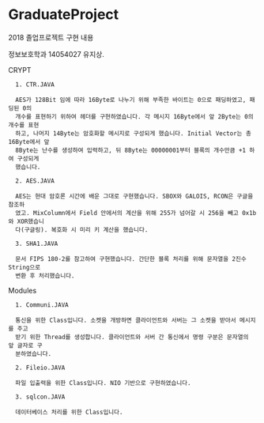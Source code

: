 # GraduateProject

2018 졸업프로젝트 구현 내용

정보보호학과 14054027 유지상.

  CRYPT

      1. CTR.JAVA

      AES가 128Bit 임에 따라 16Byte로 나누기 위해 부족한 바이트는 0으로 패딩하였고, 패딩된 0의
      개수를 표현하기 위하여 헤더를 구현하였습니다. 각 메시지 16Byte에서 앞 2Byte는 0의 개수를 표현
      하고, 나머지 14Byte는 암호화할 메시지로 구성되게 했습니다. Initial Vector는 총 16Byte에서 앞
      8Byte는 난수를 생성하여 입력하고, 뒤 8Byte는 00000001부터 블록의 개수만큼 +1 하여 구성되게
      했습니다.

      2. AES.JAVA

      AES는 현대 암호론 시간에 배운 그대로 구현했습니다. SBOX와 GALOIS, RCON은 구글을 참조하
      였고. MixColumn에서 Field 안에서의 계산을 위해 255가 넘어갈 시 256을 빼고 0x1b와 XOR했습니
      다(구글링). 복호화 시 미리 키 계산을 했습니다.

      3. SHA1.JAVA

      문서 FIPS 180-2를 참고하여 구현했습니다. 간단한 블록 처리를 위해 문자열을 2진수 String으로
      변환 후 처리했습니다.

  Modules

      1. Communi.JAVA

      통신을 위한 Class입니다. 소켓을 개방하면 클라이언트와 서버는 그 소켓을 받아서 메시지를 주고
      받기 위한 Thread를 생성합니다. 클라이언트와 서버 간 통신에서 명령 구분은 문자열의 앞 글자로 구
      분하였습니다.
      
      2. Fileio.JAVA
      
      파일 입출력을 위한 Class입니다. NIO 기반으로 구현하였습니다.
      
      3. sqlcon.JAVA
      
      데이터베이스 처리를 위한 Class입니다.
